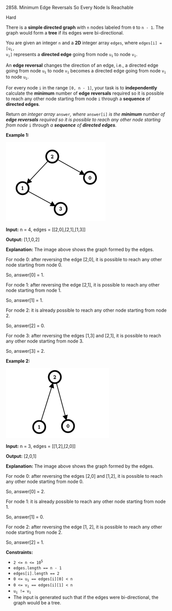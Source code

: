 2858\. Minimum Edge Reversals So Every Node Is Reachable

Hard

There is a **simple directed graph** with `n` nodes labeled from `0` to `n - 1`. The graph would form a **tree** if its edges were bi-directional.

You are given an integer `n` and a **2D** integer array `edges`, where <code>edges[i] = [u<sub>i</sub>, v<sub>i</sub>]</code> represents a **directed edge** going from node <code>u<sub>i</sub></code> to node <code>v<sub>i</sub></code>.

An **edge reversal** changes the direction of an edge, i.e., a directed edge going from node <code>u<sub>i</sub></code> to node <code>v<sub>i</sub></code> becomes a directed edge going from node <code>v<sub>i</sub></code> to node <code>u<sub>i</sub></code>.

For every node `i` in the range `[0, n - 1]`, your task is to **independently** calculate the **minimum** number of **edge reversals** required so it is possible to reach any other node starting from node `i` through a **sequence** of **directed edges**.

Return _an integer array_ `answer`_, where_ `answer[i]` _is the_ _**minimum** number of **edge reversals** required so it is possible to reach any other node starting from node_ `i` _through a **sequence** of **directed edges**._

**Example 1:**

![](image-20230826221104-3.png)

**Input:** n = 4, edges = [[2,0],[2,1],[1,3]]

**Output:** [1,1,0,2]

**Explanation:** The image above shows the graph formed by the edges. 

For node 0: after reversing the edge [2,0], it is possible to reach any other node starting from node 0. 

So, answer[0] = 1. 

For node 1: after reversing the edge [2,1], it is possible to reach any other node starting from node 1. 

So, answer[1] = 1. 

For node 2: it is already possible to reach any other node starting from node 2. 

So, answer[2] = 0. 

For node 3: after reversing the edges [1,3] and [2,1], it is possible to reach any other node starting from node 3. 

So, answer[3] = 2.

**Example 2:**

![](image-20230826225541-2.png)

**Input:** n = 3, edges = [[1,2],[2,0]]

**Output:** [2,0,1]

**Explanation:** The image above shows the graph formed by the edges. 

For node 0: after reversing the edges [2,0] and [1,2], it is possible to reach any other node starting from node 0. 

So, answer[0] = 2. 

For node 1: it is already possible to reach any other node starting from node 1. 

So, answer[1] = 0. 

For node 2: after reversing the edge [1, 2], it is possible to reach any other node starting from node 2. 

So, answer[2] = 1.

**Constraints:**

*   <code>2 <= n <= 10<sup>5</sup></code>
*   `edges.length == n - 1`
*   `edges[i].length == 2`
*   <code>0 <= u<sub>i</sub> == edges[i][0] < n</code>
*   <code>0 <= v<sub>i</sub> == edges[i][1] < n</code>
*   <code>u<sub>i</sub> != v<sub>i</sub></code>
*   The input is generated such that if the edges were bi-directional, the graph would be a tree.